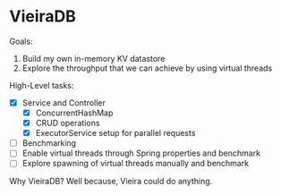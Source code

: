 
# VieiraDB

Goals:
1. Build my own in-memory KV datastore
2. Explore the throughput that we can achieve by using virtual threads

High-Level tasks:
- [X] Service and Controller
    - [X] ConcurrentHashMap
    - [X] CRUD operations
    - [X] ExecutorService setup for parallel requests
- [ ] Benchmarking
- [ ] Enable virtual threads through Spring properties and benchmark
- [ ] Explore spawning of virtual threads manually and benchmark

Why VieiraDB?
Well because, Vieira could do anything.